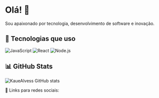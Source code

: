# Olá! 👋

Sou apaixonado por tecnologia, desenvolvimento de software e inovação.

## 🚀 Tecnologias que uso

![JavaScript](https://img.shields.io/badge/-JavaScript-F7DF1E?logo=javascript&logoColor=000)
![React](https://img.shields.io/badge/-React-61DAFB?logo=react&logoColor=000)
![Node.js](https://img.shields.io/badge/-Node.js-339933?logo=nodedotjs&logoColor=fff)

## 📊 GitHub Stats

![KaueAlvess GitHub stats](https://github-readme-stats.vercel.app/api?username=KaueAlvess&show_icons=true&theme=dracula)

🔗 Links para redes sociais:

